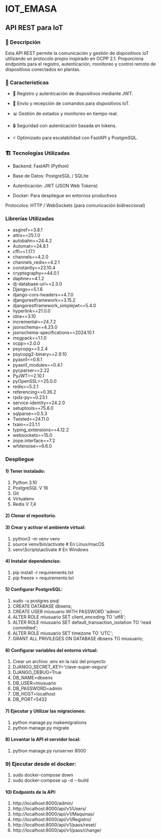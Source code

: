 # IOT_EMASA

## API REST para IoT

### 🚀 Descripción

Esta API REST permite la comunicación y gestión de dispositivos IoT utilizando un protocolo propio inspirado en OCPP 2.1. Proporciona endpoints para el registro, autenticación, monitoreo y control remoto de dispositivos conectados en plantas.

### 📌 Características

* 📡 Registro y autenticación de dispositivos mediante JWT.
  
* 🔄 Envío y recepción de comandos para dispositivos IoT.

* 📊 Gestión de estados y monitoreo en tiempo real.

* 🔒 Seguridad con autenticación basada en tokens.

* ⚡ Optimizado para escalabilidad con FastAPI y PostgreSQL.

### 🏗 Tecnologías Utilizadas

* Backend: FastAPI (Python)

* Base de Datos: PostgreSQL / SQLite

* Autenticación: JWT (JSON Web Tokens)

* Docker: Para despliegue en entornos productivos

Protocolos: HTTP / WebSockets (para comunicación bidireccional)

### Librerías Utilizadas

* asgiref==3.8.1
* attrs==25.1.0
* autobahn==24.4.2
* Automat==24.8.1
* cffi==1.17.1
* channels==4.2.0
* channels_redis==4.2.1
* constantly==23.10.4
* cryptography==44.0.1
* daphne==4.1.2
* dj-database-url==2.3.0
* Django==5.1.6
* django-cors-headers==4.7.0
* djangorestframework==3.15.2
* djangorestframework_simplejwt==5.4.0
* hyperlink==21.0.0
* idna==3.10
* incremental==24.7.2
* jsonschema==4.23.0
* jsonschema-specifications==2024.10.1
* msgpack==1.1.0
* ocpp==2.0.0
* psycopg==3.2.4
* psycopg2-binary==2.9.10
* pyasn1==0.6.1
* pyasn1_modules==0.4.1
* pycparser==2.22
* PyJWT==2.10.1
* pyOpenSSL==25.0.0
* redis==5.2.1
* referencing==0.36.2
* rpds-py==0.23.1
* service-identity==24.2.0
* setuptools==75.8.0
* sqlparse==0.5.3
* Twisted==24.11.0
* txaio==23.1.1
* typing_extensions==4.12.2
* websockets==15.0
* zope.interface==7.2
* whitenoise==6.6.0
  
### Despliegue

#### 1) Tener instalado:
1. Python 3.10
2. PostgreSQL V 16
3. Git
4. Virtualenv
5. Redis V 7,4

#### 2) Clonar el repositorio.

#### 3) Crear y activar el ambiente virtual:    
1. python3 -m venv venv
2. source venv/bin/activate  # En Linux/macOS
3. venv\Scripts\activate  # En Windows
     
#### 4) Instalar dependencias:
1. pip install -r requirements.txt
2. pip freeze > requirements.txt

#### 5) Configurar PostgreSQL:
1. sudo -u postgres psql
2. CREATE DATABASE dbsens;
3. CREATE USER miusuario WITH PASSWORD 'admin';
4. ALTER ROLE miusuario SET client_encoding TO 'utf8';
5. ALTER ROLE miusuario SET default_transaction_isolation TO 'read committed';
6. ALTER ROLE miusuario SET timezone TO 'UTC';
7. GRANT ALL PRIVILEGES ON DATABASE dbsens TO miusuario;

#### 6) Configurar variables del entorno virtual:
1. Crear un archivo .env en la raiz del proyecto
2. DJANGO_SECRET_KEY='clave-super-segura'
3. DJANGO_DEBUG=True
4. DB_NAME=dbsens
5. DB_USER=miusuario
6. DB_PASSWORD=admin
7. DB_HOST=localhost
8. DB_PORT=5432

#### 7) Ejecutar y Utilizar las migraciones:
1. python manage.py makemigrations
2. python manage.py migrate

#### 8) Levantar la API el servidor local:
1. python manage.py runserver 8000

### 9) Ejecutar desde el docker:
1. sudo docker-compose down
2. sudo docker-compose up -d --build
 
#### 10) Endpoints de la API:
1. http://localhost:8000/admin/
2. http://localhost:8000/api/v1/Users/
3. http://localhost:8000/api/v1/Maquinas/
4. http://localhost:8000/api/v1/Registro/
5. http://localhost:8000/api/v1/pass/reset/
6. http://localhost:8000/api/v1/pass/change/


